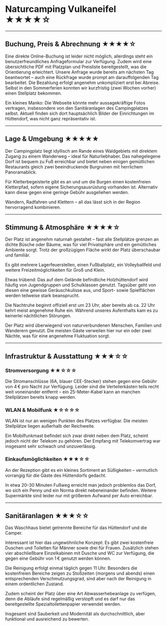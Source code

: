 # Naturcamping Vulkaneifel ★★★★☆

---

## Buchung, Preis & Abrechnung ★★★★☆

Eine direkte Online-Buchung ist leider nicht möglich, allerdings steht ein benutzerfreundliches Anfrageformular zur Verfügung. Zudem wird eine übersichtliche PDF mit Platzplan und Preisliste bereitgestellt, was die Orientierung erleichtert. Unsere Anfrage wurde bereits am nächsten Tag beantwortet – auch eine Rückfrage wurde prompt am darauffolgenden Tag bearbeitet. Die Bezahlung erfolgt angenehm unkompliziert erst bei Abreise. Selbst in den Sommerferien konnten wir kurzfristig (zwei Wochen vorher) einen Stellplatz bekommen.

Ein kleines Manko: Die Webseite könnte mehr aussagekräftige Fotos vertragen, insbesondere von den Sanitäranlagen des Campingplatzes selbst. Aktuell finden sich dort hauptsächlich Bilder der Einrichtungen im Hüttendorf, was nicht ganz repräsentativ ist.

---

## Lage & Umgebung ★★★★★

Der Campingplatz liegt idyllisch am Rande eines Waldgebiets mit direktem Zugang zu einem Wanderweg – ideal für Naturliebhaber. Das nahegelegene Dorf ist bequem zu Fuß erreichbar und bietet neben einigen gemütlichen Restaurants gleich zwei beeindruckende Burgruinen mit herrlichem Panoramablick.

Für Kletterbegeisterte gibt es an und um die Burgen einen kostenfreien Kletterpfad, sofern eigene Sicherungsausrüstung vorhanden ist. Alternativ kann diese gegen eine geringe Gebühr ausgeliehen werden.

Wandern, Radfahren und Klettern – all das lässt sich in der Region hervorragend kombinieren.

---

## Stimmung & Atmosphäre ★★★★☆

Der Platz ist angenehm naturnah gestaltet – fast alle Stellplätze grenzen an dichte Büsche oder Bäume, was für viel Privatsphäre und ein gemütliches Ambiente sorgt. Trotz der großzügigen Fläche wirkt der Platz überschaubar und familiär.

Es gibt mehrere Lagerfeuerstellen, einen Fußballplatz, ein Volleyballfeld und weitere Freizeitmöglichkeiten für Groß und Klein.

Etwas trübend: Das auf dem Gelände befindliche Holzhüttendorf wird häufig von Jugendgruppen und Schulklassen genutzt. Tagsüber geht von diesen eine gewisse Geräuschkulisse aus, und Sport- sowie Spielflächen werden teilweise stark beansprucht.

Die Nachtruhe beginnt offiziell erst um 23 Uhr, aber bereits ab ca. 22 Uhr kehrt meist angenehme Ruhe ein. Während unseres Aufenthalts kam es zu keinerlei nächtlichen Störungen.

Der Platz wird überwiegend von naturverbundenen Menschen, Familien und Wanderern genutzt. Die meisten Gäste verweilen hier nur ein oder zwei Nächte, was für eine angenehme Fluktuation sorgt.

---

## Infrastruktur & Ausstattung ★★★☆☆

### Stromversorgung ★★☆☆☆

Die Stromanschlüsse (6A, blauer CEE-Stecker) stehen gegen eine Gebühr von 4 € pro Nacht zur Verfügung. Leider sind die Verteilerkästen teils recht weit voneinander entfernt – ein 25-Meter-Kabel kann an manchen Stellplätzen bereits knapp werden.

### WLAN & Mobilfunk ★☆☆☆☆

WLAN ist nur an wenigen Punkten des Platzes verfügbar. Die meisten Stellplätze liegen außerhalb der Reichweite.

Ein Mobilfunkmast befindet sich zwar direkt neben dem Platz, scheint jedoch nicht der Telekom zu gehören. Der Empfang mit Telekomvertrag war insgesamt sehr schwach und unzuverlässig.

### Einkaufsmöglichkeiten ★★★☆☆

An der Rezeption gibt es ein kleines Sortiment an Süßigkeiten – vermutlich vorrangig für die Gäste des Hüttendorfs gedacht.

In etwa 20–30 Minuten Fußweg erreicht man jedoch problemlos das Dorf, wo sich ein Penny und ein Norma direkt nebeneinander befinden. Weitere Supermärkte sind leider nur mit größerem Aufwand per Auto erreichbar.

---

## Sanitäranlagen ★★★☆☆

Das Waschhaus bietet getrennte Bereiche für das Hüttendorf und die Camper.

Interessant ist hier das ungewöhnliche Konzept: Es gibt zwei kostenfreie Duschen und Toiletten für Männer sowie drei für Frauen. Zusätzlich stehen vier abschließbare Einzelkabinen mit Dusche und WC zur Verfügung, die gegen eine Gebühr von 1 € genutzt werden können.

Die Reinigung erfolgt einmal täglich gegen 11 Uhr. Besonders die kostenfreien Bereiche zeigen zu Stoßzeiten (morgens und abends) einen entsprechenden Verschmutzungsgrad, sind aber nach der Reinigung in einem ordentlichen Zustand.

Zudem scheint der Platz über eine Art Abwasserhebeanlage zu verfügen, denn die Abläufe sind regelmäßig verstopft und es darf nur das bereitgestellte Spezialtoilettenpapier verwendet werden.

Insgesamt sind Sauberkeit und Modernität als durchschnittlich, aber funktional und ausreichend zu bewerten.

